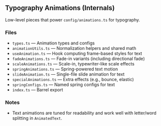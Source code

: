 ## Typography Animations (Internals)

Low-level pieces that power `config/animations.ts` for typography.

### Files

- `types.ts` — Animation types and configs
- `animationUtils.ts` — Normalization helpers and shared math
- `useAnimation.ts` — Hook computing frame-based styles for text
- `fadeAnimations.ts` — Fade-in variants (including directional fade)
- `scaleAnimations.ts` — Scale-in, typewriter-like scale effects
- `springAnimations.ts` — Spring-powered text motion
- `slideAnimation.ts` — Single-file slide animation for text
- `specialAnimations.ts` — Extra effects (e.g., bounce, elastic)
- `springConfigs.ts` — Named spring configs for text
- `index.ts` — Barrel export

### Notes

- Text animations are tuned for readability and work well with letter/word splitting in `AnimatedText`.
